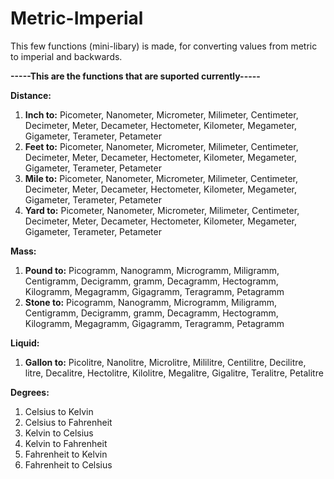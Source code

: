 # Metric-Imperial
This few functions (mini-libary) is made, for converting values from metric to imperial and backwards.

**-----This are the functions that are suported currently-----**

**Distance:**
1) **Inch to:** Picometer, Nanometer, Micrometer, Milimeter, Centimeter, Decimeter, Meter, Decameter, Hectometer, Kilometer, Megameter, Gigameter, Terameter, Petameter
2) **Feet to:** Picometer, Nanometer, Micrometer, Milimeter, Centimeter, Decimeter, Meter, Decameter, Hectometer, Kilometer, Megameter, Gigameter, Terameter, Petameter
3) **Mile to:** Picometer, Nanometer, Micrometer, Milimeter, Centimeter, Decimeter, Meter, Decameter, Hectometer, Kilometer, Megameter, Gigameter, Terameter, Petameter
4) **Yard to:** Picometer, Nanometer, Micrometer, Milimeter, Centimeter, Decimeter, Meter, Decameter, Hectometer, Kilometer, Megameter, Gigameter, Terameter, Petameter

**Mass:**
1) **Pound to:** Picogramm, Nanogramm, Microgramm, Miligramm, Centigramm, Decigramm, gramm, Decagramm, Hectogramm, Kilogramm, Megagramm, Gigagramm, Teragramm, Petagramm
2) **Stone to:** Picogramm, Nanogramm, Microgramm, Miligramm, Centigramm, Decigramm, gramm, Decagramm, Hectogramm, Kilogramm, Megagramm, Gigagramm, Teragramm, Petagramm

**Liquid:**
1) **Gallon to:** Picolitre, Nanolitre, Microlitre, Mililitre, Centilitre, Decilitre, litre, Decalitre, Hectolitre, Kilolitre, Megalitre, Gigalitre, Teralitre, Petalitre

**Degrees:**
1) Celsius to Kelvin
2) Celsius to Fahrenheit
3) Kelvin to Celsius
4) Kelvin to Fahrenheit
5) Fahrenheit to Kelvin
6) Fahrenheit to Celsius

